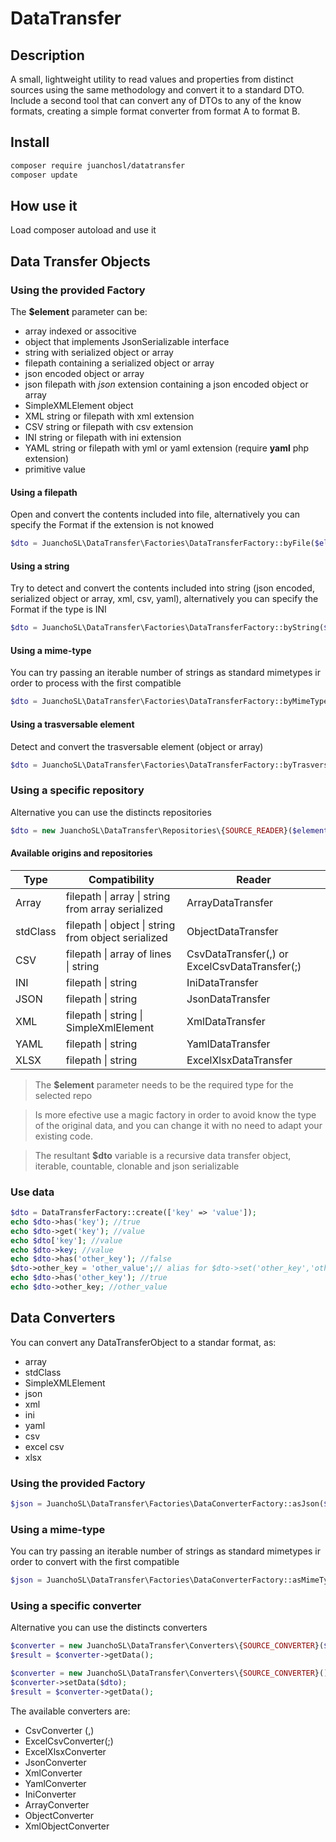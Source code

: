 # DataTransfer

## Description

A small, lightweight utility to read values and properties from distinct sources using the same methodology and convert it to a standard DTO.
Include a second tool that can convert any of DTOs to any of the know formats, creating a simple format converter from format A to format B.

## Install

```bash
composer require juanchosl/datatransfer
composer update
```

## How use it

Load composer autoload and use it

## Data Transfer Objects

### Using the provided Factory

The **$element** parameter can be:

- array indexed or associtive
- object that implements JsonSerializable interface
- string with serialized object or array
- filepath containing a serialized object or array
- json encoded object or array
- json filepath with _json_ extension containing a json encoded object or array
- SimpleXMLElement object
- XML string or filepath with xml extension
- CSV string or filepath with csv extension
- INI string or filepath with ini extension
- YAML string or filepath with yml or yaml extension (require **yaml** php extension)
- primitive value

#### Using a filepath

Open and convert the contents included into file, alternatively you can specify the Format if the extension is not knowed

```php
$dto = JuanchoSL\DataTransfer\Factories\DataTransferFactory::byFile($element, Format $original_format= null);
```

#### Using a string

Try to detect and convert the contents included into string (json encoded, serialized object or array, xml, csv, yaml), alternatively you can specify the Format if the type is INI

```php
$dto = JuanchoSL\DataTransfer\Factories\DataTransferFactory::byString($element, Format $original_format= null);
```

#### Using a mime-type

You can try passing an iterable number of strings as standard mimetypes ir order to process with the first compatible

```php
$dto = JuanchoSL\DataTransfer\Factories\DataTransferFactory::byMimeType($element, string|iterable $mime_type);
```

#### Using a trasversable element

Detect and convert the trasversable element (object or array)

```php
$dto = JuanchoSL\DataTransfer\Factories\DataTransferFactory::byTrasversable($element);
```

### Using a specific repository

Alternative you can use the distincts repositories

```php
$dto = new JuanchoSL\DataTransfer\Repositories\{SOURCE_READER}($element)
```

#### Available origins and repositories

| Type     | Compatibility                                       | Reader                                        |
| -------- | --------------------------------------------------- | --------------------------------------------- |
| Array    | filepath \| array \| string from array serialized   | ArrayDataTransfer                             |
| stdClass | filepath \| object \| string from object serialized | ObjectDataTransfer                            |
| CSV      | filepath \| array of lines \| string                | CsvDataTransfer(,) or ExcelCsvDataTransfer(;) |
| INI      | filepath \| string                                  | IniDataTransfer                               |
| JSON     | filepath \| string                                  | JsonDataTransfer                              |
| XML      | filepath \| string \| SimpleXmlElement              | XmlDataTransfer                               |
| YAML     | filepath \| string                                  | YamlDataTransfer                              |
| XLSX     | filepath \| string                                  | ExcelXlsxDataTransfer                         |

> The **$element** parameter needs to be the required type for the selected repo

> Is more efective use a magic factory in order to avoid know the type of the original data, and you can change it with no need to adapt your existing code.

> The resultant **$dto** variable is a recursive data transfer object, iterable, countable, clonable and json serializable

### Use data

```php
$dto = DataTransferFactory::create(['key' => 'value']);
echo $dto->has('key'); //true
echo $dto->get('key'); //value
echo $dto['key']; //value
echo $dto->key; //value
echo $dto->has('other_key'); //false
$dto->other_key = 'other_value';// alias for $dto->set('other_key','other_value')
echo $dto->has('other_key'); //true
echo $dto->other_key; //other_value
```

## Data Converters

You can convert any DataTransferObject to a standar format, as:

- array
- stdClass
- SimpleXMLElement
- json
- xml
- ini
- yaml
- csv
- excel csv
- xlsx

### Using the provided Factory

```php
$json = JuanchoSL\DataTransfer\Factories\DataConverterFactory::asJson($dto);
```

### Using a mime-type

You can try passing an iterable number of strings as standard mimetypes ir order to convert with the first compatible

```php
$json = JuanchoSL\DataTransfer\Factories\DataConverterFactory::asMimeType($dto, 'application/json');
```

### Using a specific converter

Alternative you can use the distincts converters

```php
$converter = new JuanchoSL\DataTransfer\Converters\{SOURCE_CONVERTER}($dto);
$result = $converter->getData();
```

```php
$converter = new JuanchoSL\DataTransfer\Converters\{SOURCE_CONVERTER}();
$converter->setData($dto);
$result = $converter->getData();
```

The available converters are:

- CsvConverter (,)
- ExcelCsvConverter(;)
- ExcelXlsxConverter
- JsonConverter
- XmlConverter
- YamlConverter
- IniConverter
- ArrayConverter
- ObjectConverter
- XmlObjectConverter
